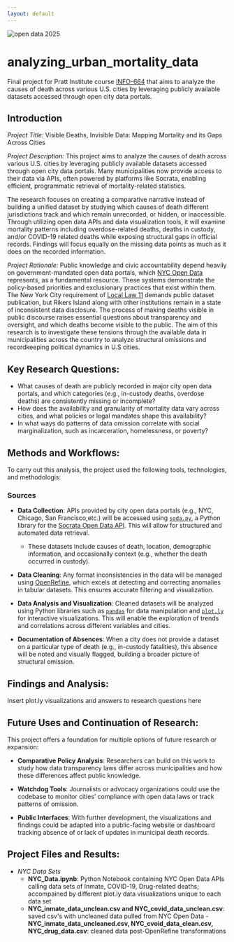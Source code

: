 ```yaml
---
layout: default
---
```

![open data 2025](https://opensocialclusters.eu/wdev/wp-content/uploads/2020/04/external-content.duckduckgo.com_.png)

# analyzing_urban_mortality_data
Final project for Pratt Institute course [INFO-664](https://gofilipa.github.io/664/intro.html) that aims to analyze the causes of death across various U.S. cities by leveraging publicly available datasets accessed through open city data portals.

## Introduction

*Project Title:* Visible Deaths, Invisible Data: Mapping Mortality and its Gaps Across Cities

*Project Description:* This project aims to analyze the causes of death across various U.S. cities by leveraging publicly available datasets accessed through open city data portals. Many municipalities now provide access to their data via APIs, often powered by platforms like Socrata, enabling efficient, programmatic retrieval of mortality-related statistics.

 The research focuses on creating a comparative narrative instead of building a unified dataset by studying which causes of death different jurisdictions track and which remain unrecorded, or hidden, or inaccessible. Through utilizing open data APIs and data visualization tools, it will examine mortality patterns including overdose-related deaths, deaths in custody, and/or COVID-19 related deaths while exposing structural gaps in official records. Findings will focus equally on the missing data points as much as it does on the recorded information.

*Project Rationale:* Public knowledge and civic accountability depend heavily on government-mandated open data portals, which [NYC Open Data](https://opendata.cityofnewyork.us/) represents, as a fundamental resource. These systems demonstrate the policy-based priorities and exclusionary practices that exist within them. The New York City requirement of [Local Law 11](https://opendata.cityofnewyork.us/open-data-law/) demands public dataset publication, but Rikers Island along with other institutions remain in a state of inconsistent data disclosure. The process of making deaths visible in public discourse raises essential questions about transparency and oversight, and which deaths become visible to the public. The aim of this research is to investigate these tensions through the available data in municipalities across the country to analyze structural omissions and recordkeeping political dynamics in U.S cities.


## Key Research Questions:
 - What causes of death are publicly recorded in major city open data portals, and which categories (e.g., in-custody deaths, overdose deaths) are consistently missing or incomplete?
 - How does the availability and granularity of mortality data vary across cities, and what policies or legal mandates shape this availability?
 - In what ways do patterns of data omission correlate with social marginalization, such as incarceration, homelessness, or poverty?


## Methods and Workflows:
To carry out this analysis, the project used the following tools, technologies, and methodologis:

### Sources

 - **Data Collection**: APIs provided by city open data portals (e.g., NYC, Chicago, San Francisco,etc.) will be accessed using [`soda.py`](https://pypi.org/project/sodapy/), a Python library for the [Socrata Open Data API](https://dev.socrata.com/). This will allow for structured and automated data retrieval.
      - These datasets include causes of death, location, demographic information, and occasionally context (e.g., whether the death occurred in custody). 

 - **Data Cleaning**: Any format inconsistencies in the data will be managed using [OpenRefine](https://openrefine.org/), which excels at detecting and correcting anomalies in tabular datasets. This ensures accurate filtering and visualization.

 - **Data Analysis and Visualization**: Cleaned datasets will be analyzed using Python libraries such as [`pandas`](https://pandas.pydata.org/docs/) for data manipulation and [`plot.ly`](https://plotly.com/) for interactive visualizations. This will enable the exploration of trends and correlations across different variables and cities.

 - **Documentation of Absences**: When a city does not provide a dataset on a particular type of death (e.g., in-custody fatalities), this absence will be noted and visually flagged, building a broader picture of structural omission.

 ## Findings and Analysis:

 Insert plot.ly visualizations and answers to research questions here 

 ## Future Uses and Continuation of Research:
This project offers a foundation for multiple options of future research or expansion:

- **Comparative Policy Analysis**: Researchers can build on this work to study how data transparency laws differ across municipalities and how these differences affect public knowledge.

- **Watchdog Tools**: Journalists or advocacy organizations could use the codebase to monitor cities’ compliance with open data laws or track patterns of omission.

- **Public Interfaces**: With further development, the visualizations and findings could be adapted into a public-facing website or dashboard tracking absence of or lack of updates in municipal death records.


 ## Project Files and Results:
  - *NYC Data Sets*
     - **NYC_Data.ipynb**: Python Notebook containing NYC Open Data APIs calling data sets of Inmate, COVID-19, Drug-related deaths; accompained by different plot.ly data visualizations unique to each data set 
     - **NYC_inmate_data_unclean.csv and NYC_covid_data_unclean.csv**: saved csv's with uncleaned data pulled from NYC Open Data
     -**NYC_inmate_data_uncleaned.csv, NYC_cvoid_data_clean.csv, NYC_drug_data.csv**: cleaned data post-OpenRefine transformations

